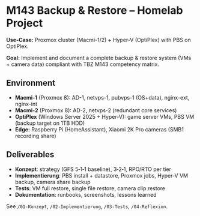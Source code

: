# M143 Backup & Restore – Homelab Project

**Use-Case:** Proxmox cluster (Macmi-1/2) + Hyper‑V (OptiPlex) with PBS on OptiPlex.

**Goal:** Implement and document a complete backup & restore system (VMs + camera data) compliant with TBZ M143 competency matrix.

## Environment
- **Macmi-1** (Proxmox 8): AD-1, netvps-1, pubvps-1 (OS+data), nginx-ext, nginx-int
- **Macmi-2** (Proxmox 8): AD-2, netvps-2 (redundant core services)
- **OptiPlex** (Windows Server 2025 + Hyper‑V): game server VMs, PBS VM (backup target on 1TB HDD)
- **Edge:** Raspberry Pi (HomeAssistant), Xiaomi 2K Pro cameras (SMB1 recording share)

## Deliverables
- **Konzept**: strategy (GFS 5‑1‑1 baseline), 3‑2‑1, RPO/RTO per tier
- **Implementierung**: PBS install + datastore, Proxmox jobs, Hyper‑V VM backup, camera share backup
- **Tests**: VM full restore, single file restore, camera clip restore
- **Dokumentation**: runbooks, screenshots, lessons learned

See `/01-Konzept`, `/02-Implementierung`, `/03-Tests`, `/04-Reflexion`.
